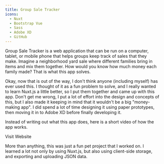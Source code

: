 ```yaml
---
title: Group Sale Tracker
icons:
  - Nuxt
  - Bootstrap Vue
  - Sass
  - Adobe XD
  - GitHub
---
```


Group Sale Tracker is a web application that can be run on a computer, tablet, or mobile phone that helps groups keep track of sales that they make. Imagine a neighborhood yard sale where different families bring in items and mix them together. How would you know how much money each family made? That is what this app solves.

<content-img src="/img/projects/group-sale-tracker/group-sale-tracker-screenshot.png" alt="Group Sale Tracker screenshot"></content-img>

Okay, now that is out of the way, I don't think anyone (including myself) has ever used this. I thought of it as a fun problem to solve, and I really wanted to learn Nuxt.js a little better, so I put them together and came up with this app. Don't get me wrong, I put a lot of effort into the design and concepts of this, but I also made it keeping in mind that it wouldn't be a big "money-making app". I did spend a lot of time designing it using paper prototypes, then moving it in to Adobe XD before finally developing it.

Instead of writing out what this app does, here is a short video of how the app works.

<b-embed-responsive src="https://www.youtube.com/embed/8ZreBYWXQVw"></b-embed-responsive>

<content-btn href="https://groupsaletracker.nathanblaylock.com/">Visit Website</content-btn>

More than anything, this was just a fun pet project that I worked on. I learned a lot not only by using Nuxt.js, but also using client-side storage, and exporting and uploading JSON data.